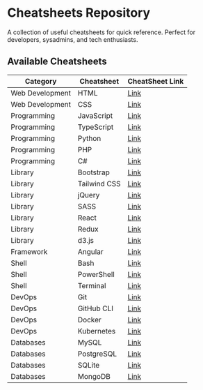 # Cheatsheets Repository  
A collection of useful cheatsheets for quick reference. Perfect for developers, sysadmins, and tech enthusiasts.

## Available Cheatsheets  

| Category            | Cheatsheet     | CheatSheet Link |
|---------------------|---------------|------|
| Web Development    | HTML          | [Link](https://github.com/hamid6426/cheatsheet-repo/blob/main/list/html.md) |
| Web Development    | CSS           | [Link](https://github.com/hamid6426/cheatsheet-repo/blob/main/list/css.md) |
| Programming        | JavaScript    | [Link](https://github.com/hamid6426/cheatsheet-repo/blob/main/list/javascript.md) |
| Programming        | TypeScript    | [Link](https://github.com/hamid6426/cheatsheet-repo/blob/main/list/typescript.md) |
| Programming        | Python        | [Link](https://github.com/hamid6426/cheatsheet-repo/blob/main/list/python.md) |
| Programming        | PHP           | [Link](https://github.com/hamid6426/cheatsheet-repo/blob/main/list/php.md) |
| Programming        | C#            | [Link](https://github.com/hamid6426/cheatsheet-repo/blob/main/list/csharp.md) |
| Library           | Bootstrap     | [Link](https://github.com/hamid6426/cheatsheet-repo/blob/main/list/bootstrap.md) |
| Library           | Tailwind CSS  | [Link](https://github.com/hamid6426/cheatsheet-repo/blob/main/list/tailwind.md) |
| Library           | jQuery        | [Link](https://github.com/hamid6426/cheatsheet-repo/blob/main/list/jquery.md) |
| Library           | SASS          | [Link](https://github.com/hamid6426/cheatsheet-repo/blob/main/list/sass.md) |
| Library           | React         | [Link](https://github.com/hamid6426/cheatsheet-repo/blob/main/list/react.md) |
| Library           | Redux         | [Link](https://github.com/hamid6426/cheatsheet-repo/blob/main/list/redux.md) |
| Library           | d3.js         | [Link](https://github.com/hamid6426/cheatsheet-repo/blob/main/list/d3.md) |
| Framework         | Angular       | [Link](https://github.com/hamid6426/cheatsheet-repo/blob/main/list/angular.md) |
| Shell             | Bash          | [Link](https://github.com/hamid6426/cheatsheet-repo/blob/main/list/bash.md) |
| Shell             | PowerShell    | [Link](https://github.com/hamid6426/cheatsheet-repo/blob/main/list/powershell.md) |
| Shell             | Terminal      | [Link](https://github.com/hamid6426/cheatsheet-repo/blob/main/list/terminal.md) |
| DevOps            | Git           | [Link](https://github.com/hamid6426/cheatsheet-repo/blob/main/list/git.md) |
| DevOps            | GitHub CLI    | [Link](https://github.com/hamid6426/cheatsheet-repo/blob/main/list/github-cli.md) |
| DevOps            | Docker        | [Link](https://github.com/hamid6426/cheatsheet-repo/blob/main/list/docker.md) |
| DevOps            | Kubernetes    | [Link](https://github.com/hamid6426/cheatsheet-repo/blob/main/list/kubernetes.md) |
| Databases         | MySQL         | [Link](https://github.com/hamid6426/cheatsheet-repo/blob/main/list/mysql.md) |
| Databases         | PostgreSQL    | [Link](https://github.com/hamid6426/cheatsheet-repo/blob/main/list/postgresql.md) |
| Databases         | SQLite        | [Link](https://github.com/hamid6426/cheatsheet-repo/blob/main/list/sqlite.md) |
| Databases         | MongoDB       | [Link](https://github.com/hamid6426/cheatsheet-repo/blob/main/list/mongodb.md) |
